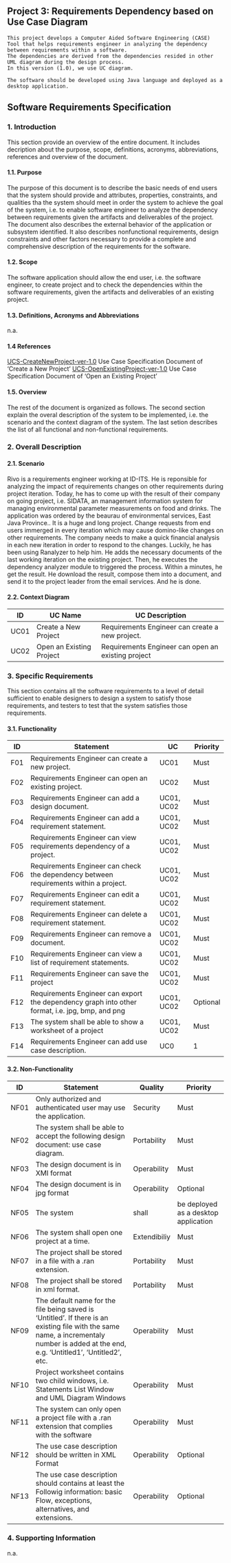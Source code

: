 ## Project 3: Requirements Dependency based on Use Case Diagram
```
This project develops a Computer Aided Software Engineering (CASE) Tool that helps requirements engineer in analyzing the dependency between requirements within a software.
The dependencies are derived from the dependencies resided in other UML diagram during the design process.
In this version (1.0), we use UC diagram. 

The software should be developed using Java language and deployed as a desktop application.
```

## Software Requirements Specification

### 1. Introduction
This  section  provide  an  overview  of  the  entire  document.  It  includes  decription about  the  purpose, scope, definitions, acronyms, abbreviations, references and overview of the document.

#### 1.1. Purpose
The purpose of this document is to describe the basic needs of end users that the system should provide and attributes, properties, constraints, and qualities  tha the system should meet in order the system to achieve the  goal  of  the  system,  i.e.  to  enable  software  engineer  to  analyze  the  dependency  between  requirements given the artifacts and deliverables of the project.
The  document also describes the  external  behavior  of  the  application  or  subsystem  identified.  It also describes nonfunctional requirements, design constraints and other factors necessary to provide a complete and comprehensive description of the requirements for the software.

#### 1.2. Scope
The software application should allow the end user, i.e. the software engineer, to create project and to check the  dependencies  within  the  software requirements,  given  the  artifacts  and  deliverables  of  an  existing project. 

#### 1.3. Definitions, Acronyms and Abbreviations
n.a.

#### 1.4 References
[UCS-CreateNewProject-ver-1.0](Documents/UCS_CreateNewProject_ver-1.0.pdf) Use Case Specification Document of ‘Create a New Project’
[UCS-OpenExistingProject-ver-1.0](Documents/UCS_OpenExistingProject_ver-1.0.pdf) Use Case Specification Document of ‘Open an Existing Project’

#### 1.5. Overview
The rest of the document is organized as follows. The second section explain the overal description of the system to be implemented, i.e. the scenario and the context diagram of the system. The last setion describes the list of all functional and non-functional requirements. 

### 2. Overall Description

#### 2.1. Scenario
Rivo  is  a  requirements  engineer  working  at  ID-ITS.  He  is  reponsible  for  analyzing  the  impact  of requirements  changes on  other  requirements during project  iteration.  Today,  he  has  to  come  up  with  the result of their company  on going project, i.e.  SIDATA, an management information system for managing environmental parameter measurements on food and drinks. The application was ordered by the beaurau of environmental services, East Java Province.. It is a huge and long project. Change requests from end users immerged  in  every  iteration  which  may  cause  domino-like  changes  on  other  requirements.  The  company needs to make a quick financial analysis in each new iteration in order to respond to the changes. Luckily,  he has been using Ranalyzer to help him. He adds the necessary documents of the last working iteration on the existing project. Then, he executes the dependency analyzer module to triggered the process. Within a minutes, he get the result. He download the result, compose them into a document, and send it to the project leader from the email services. And he is done. 

#### 2.2. Context Diagram
ID | UC Name | UC Description
--- | --- | ---
UC01 | Create a New Project | Requirements Engineer can create a new project. 
UC02 | Open an Existing Project | Requirements Engineer can open an existing project


### 3. Specific Requirements 
This  section  contains all  the  software  requirements  to  a  level  of  detail  sufficient  to  enable  designers  to design  a  system  to  satisfy  those  requirements,  and  testers  to  test  that  the  system  satisfies  those requirements. 

#### 3.1. Functionality
ID | Statement | UC | Priority
--- | --- | --- | ---
F01 | Requirements Engineer can create a new project. | UC01 | Must
F02 | Requirements Engineer can open an existing project. | UC02 | Must
F03 | Requirements Engineer can add a design document. | UC01, UC02 | Must
F04 | Requirements Engineer can add a requirement statement. | UC01, UC02  | Must
F05  | Requirements Engineer can view requirements dependency  of a project.  | UC01, UC02  | Must  
F06  | Requirements  Engineer  can  check  the  dependency  between requirements within a project.  | UC01, UC02  | Must  
F07  | Requirements Engineer can edit a requirement statement.  | UC01, UC02  | Must  
F08  | Requirements Engineer can delete a requirement statement.  | UC01, UC02  | Must
F09  | Requirements Engineer can remove a document.  | UC01, UC02  | Must  
F10  | Requirements   Engineer   can   view   a   list   of   requirement statements.  | UC01, UC02  | Must  
F11  | Requirements Engineer can save the project  | UC01, UC02  | Must  
F12  | Requirements Engineer can export the dependency graph into   other format, i.e. jpg, bmp, and png  | UC01, UC02  | Optional  
F13  | The system shall be able to show a worksheet of a project  | UC01, UC02  | Must  
F14  | Requirements Engineer can add use case description.  | UC0  | 1  | ,  | UC02  | Must

#### 3.2. Non-Functionality
ID  | Statement  | Quality  | Priority
--- | --- | --- | ---
NF01  | Only  authorized  and  authenticated  user  may  use  the  application.  | Security  | Must  
NF02  | The  system  shall  be  able  to  accept  the  following  design  document: use case  diagram.  | Portability  | Must  
NF03  | The design document is in XMI format  | Operability  | Must  
NF04  | The design document is in jpg format  | Operability  | Optional  
NF05  | The system   | shall  | be deployed as a desktop application  | Portability  | Must  
NF06  | The system shall open one project at a time.  | Extendibiliy  | Must  
NF07  | The project shall be stored in a file with a .ran extension.  | Portability  | Must  
NF08  | The project shall be stored in xml format.   | Portability  | Must  
NF09  | The default name for the file being saved is ‘Untitled’. If   there   is   an   existing   file   with   the   same   name,   a  incrementaly number    is    added    at    the    end,    e.g.  ‘Untitled1’, ‘Untitled2’, etc.  | Operability  | Must  
NF10  | Project   worksheet   contains   two   child   windows,   i.e.   Statements List Window and UML Diagram Windows  | Operability  | Must  
NF11  | The  system  can  only  open  a  project  file  with  a  .ran  extension that complies with the software  | Operability  | Must  
NF12  | The  use  case  description   should  be  written  in  XML   Format  | Operability  | Optional  
NF13  | The  use  case  description  should  contains  at  least  the   Followig  information: basic Flow, exceptions, alternatives, and extensions.  | Operability  | Optional

### 4. Supporting Information
n.a.